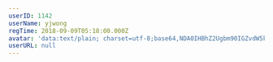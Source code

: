 ```yaml
---
userID: 1142
userName: yjwong
regTime: 2018-09-09T05:18:00.000Z
avatar: 'data:text/plain; charset=utf-8;base64,NDA0IHBhZ2Ugbm90IGZvdW5kCg=='
userURL: null
---
```



